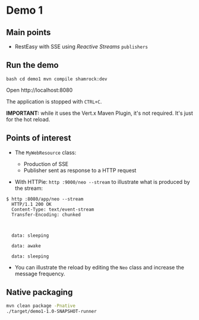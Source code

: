 # Demo 1

## Main points

* RestEasy with SSE using _Reactive Streams_ `publishers`


## Run the demo

``bash
cd demo1
mvn compile shamrock:dev 
``

Open http://localhost:8080

The application is stopped with `CTRL+C`.


**IMPORTANT:** while it uses the Vert.x Maven Plugin, it's not required. It's just for the hot reload.

## Points of interest

* The `MyWebResource` class:
  
  * Production of SSE
  * Publisher sent as response to a HTTP request
  
* With HTTPie: `http :9000/neo --stream` to illustrate what is produced by the stream:

```text
$ http :8080/app/neo --stream
  HTTP/1.1 200 OK
  Content-Type: text/event-stream
  Transfer-Encoding: chunked
  
  
  
  data: sleeping
  
  data: awake
  
  data: sleeping

```   

* You can illustrate the reload by editing the `Neo` class and increase the message frequency.

## Native packaging

```bash
mvn clean package -Pnative
./target/demo1-1.0-SNAPSHOT-runner
```
